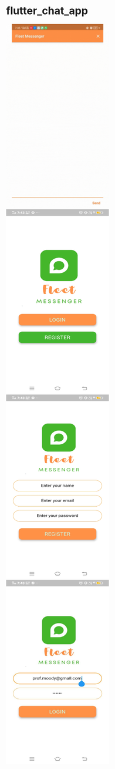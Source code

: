 # flutter_chat_app


<img src="https://github.com/pavithrahareddy/flutter_chat_app/blob/174bd5b0d3f7fab585e4d8df3d1abfb28fd15912/screenshots/demo.gif" width="280" height="500" />

<img src="https://github.com/pavithrahareddy/flutter_chat_app/blob/29b9b17e3db3cdf112dd65acbedfbdc8006ce179/screenshots/welcome.jpeg" width="280" height="500" />
<img src="https://github.com/pavithrahareddy/flutter_chat_app/blob/29b9b17e3db3cdf112dd65acbedfbdc8006ce179/screenshots/register.jpeg" width="280" height="500" />
<img src="https://github.com/pavithrahareddy/flutter_chat_app/blob/29b9b17e3db3cdf112dd65acbedfbdc8006ce179/screenshots/login.jpeg" width="280" height="500" />

